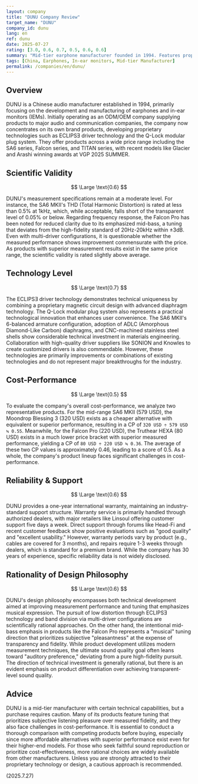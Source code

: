```yaml
---
layout: company
title: "DUNU Company Review"
target_name: "DUNU"
company_id: dunu
lang: en
ref: dunu
date: 2025-07-27
rating: [3.0, 0.6, 0.7, 0.5, 0.6, 0.6]
summary: "Mid-tier earphone manufacturer founded in 1994. Features proprietary technologies like ECLIPSƎ and Q-Lock systems but faces challenges in scientific validity and cost-performance."
tags: [China, Earphones, In-ear monitors, Mid-tier Manufacturer]
permalink: /companies/en/dunu/
---
```

## Overview

DUNU is a Chinese audio manufacturer established in 1994, primarily focusing on the development and manufacturing of earphones and in-ear monitors (IEMs). Initially operating as an ODM/OEM company supplying products to major audio and communication companies, the company now concentrates on its own brand products, developing proprietary technologies such as ECLIPSƎ driver technology and the Q-Lock modular plug system. They offer products across a wide price range including the SA6 series, Falcon series, and TITAN series, with recent models like Glacier and Arashi winning awards at VGP 2025 SUMMER.

## Scientific Validity

$$ \Large \text{0.6} $$

DUNU's measurement specifications remain at a moderate level. For instance, the SA6 MKII's THD (Total Harmonic Distortion) is rated at less than 0.5% at 1kHz, which, while acceptable, falls short of the transparent level of 0.05% or below. Regarding frequency response, the Falcon Pro has been noted for reduced clarity due to its emphasized mid-bass, a tuning that deviates from the high-fidelity standard of 20Hz-20kHz within ±3dB. Even with multi-driver configurations, it is questionable whether the measured performance shows improvement commensurate with the price. As products with superior measurement results exist in the same price range, the scientific validity is rated slightly above average.

## Technology Level

$$ \Large \text{0.7} $$

The ECLIPSƎ driver technology demonstrates technical uniqueness by combining a proprietary magnetic circuit design with advanced diaphragm technology. The Q-Lock modular plug system also represents a practical technological innovation that enhances user convenience. The SA6 MKII's 6-balanced armature configuration, adoption of ADLC (Amorphous Diamond-Like Carbon) diaphragms, and CNC-machined stainless steel shells show considerable technical investment in materials engineering. Collaboration with high-quality driver suppliers like SONION and Knowles to create customized drivers is also commendable. However, these technologies are primarily improvements or combinations of existing technologies and do not represent major breakthroughs for the industry.

## Cost-Performance

$$ \Large \text{0.5} $$

To evaluate the company's overall cost-performance, we analyze two representative products. For the mid-range SA6 MKII (579 USD), the Moondrop Blessing 3 (320 USD) exists as a cheaper alternative with equivalent or superior performance, resulting in a CP of `320 USD ÷ 579 USD ≒ 0.55`. Meanwhile, for the Falcon Pro (220 USD), the Truthear HEXA (80 USD) exists in a much lower price bracket with superior measured performance, yielding a CP of `80 USD ÷ 220 USD ≒ 0.36`. The average of these two CP values is approximately 0.46, leading to a score of 0.5. As a whole, the company's product lineup faces significant challenges in cost-performance.

## Reliability & Support

$$ \Large \text{0.6} $$

DUNU provides a one-year international warranty, maintaining an industry-standard support structure. Warranty service is primarily handled through authorized dealers, with major retailers like Linsoul offering customer support five days a week. Direct support through forums like Head-Fi and recent customer feedback show positive evaluations such as "good quality" and "excellent usability." However, warranty periods vary by product (e.g., cables are covered for 3 months), and repairs require 1-3 weeks through dealers, which is standard for a premium brand. While the company has 30 years of experience, specific reliability data is not widely disclosed.

## Rationality of Design Philosophy

$$ \Large \text{0.6} $$

DUNU's design philosophy encompasses both technical development aimed at improving measurement performance and tuning that emphasizes musical expression. The pursuit of low distortion through ECLIPSƎ technology and band division via multi-driver configurations are scientifically rational approaches. On the other hand, the intentional mid-bass emphasis in products like the Falcon Pro represents a "musical" tuning direction that prioritizes subjective "pleasantness" at the expense of transparency and fidelity. While product development utilizes modern measurement techniques, the ultimate sound quality goal often leans toward "auditory preference," deviating from a pure high-fidelity pursuit. The direction of technical investment is generally rational, but there is an evident emphasis on product differentiation over achieving transparent-level sound quality.

## Advice

DUNU is a mid-tier manufacturer with certain technical capabilities, but a purchase requires caution. Many of its products feature tuning that prioritizes subjective listening pleasure over measured fidelity, and they also face challenges in cost-performance. It is essential to conduct a thorough comparison with competing products before buying, especially since more affordable alternatives with superior performance exist even for their higher-end models. For those who seek faithful sound reproduction or prioritize cost-effectiveness, more rational choices are widely available from other manufacturers. Unless you are strongly attracted to their proprietary technology or design, a cautious approach is recommended.

(2025.7.27)
